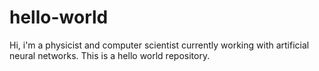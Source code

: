 # hello-world
Hi, i'm a physicist and computer scientist currently working with artificial neural networks.
This is a hello world  repository.
